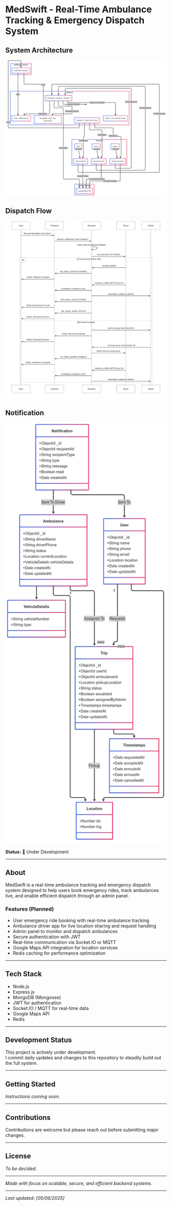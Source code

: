 # MedSwift - Real-Time Ambulance Tracking & Emergency Dispatch System

## System Architecture
![System Architecture](./System%20Arch%20(MedSwift).png)
## Dispatch Flow
<img src="./Booking%20Dispach%20Flow%20(MedSwift).png" alt="Dispatch Flow" width="600" />

## Notification
<img src="./Data%20Model%20(%20Medswift%20).png" alt="Notification System" width="600" />


**Status:** 🚧 Under Development

---

## About

MedSwift is a real-time ambulance tracking and emergency dispatch system designed to help users book emergency rides, track ambulances live, and enable efficient dispatch through an admin panel.

### Features (Planned)
- User emergency ride booking with real-time ambulance tracking
- Ambulance driver app for live location sharing and request handling
- Admin panel to monitor and dispatch ambulances
- Secure authentication with JWT
- Real-time communication via Socket.IO or MQTT
- Google Maps API integration for location services
- Redis caching for performance optimization

---

## Tech Stack

- Node.js
- Express.js
- MongoDB (Mongoose)
- JWT for authentication
- Socket.IO / MQTT for real-time data
- Google Maps API
- Redis

---

## Development Status

This project is actively under development.  
I commit daily updates and changes to this repository to steadily build out the full system.

---

## Getting Started

*Instructions coming soon.*

---

## Contributions

Contributions are welcome but please reach out before submitting major changes.

---

## License

*To be decided.*

---

*Made with focus on scalable, secure, and efficient backend systems.*

---

*Last updated: [05/06/2025]*
